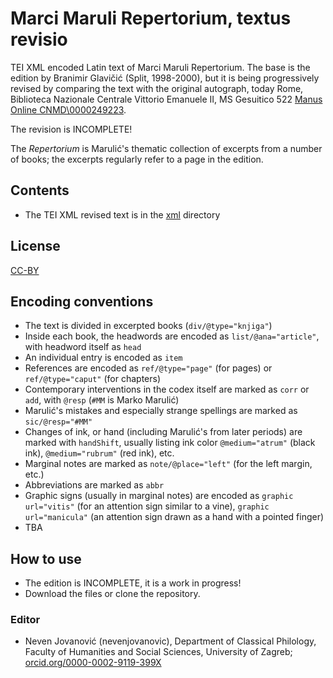 # Marci Maruli Repertorium, textus revisio

TEI XML encoded Latin text of Marci Maruli Repertorium. The base is the edition by Branimir Glavičić (Split, 1998-2000), but it is being progressively revised by comparing the text with the original autograph, today Rome, Biblioteca Nazionale Centrale Vittorio Emanuele II, MS Gesuitico 522  [Manus Online CNMD\0000249223](https://manus.iccu.sbn.it/cnmd/0000249223).

The revision is INCOMPLETE!

The *Repertorium* is Marulić's thematic collection of excerpts from a number of books; the excerpts regularly refer to a page in the edition.

## Contents ##

* The TEI XML revised text is in the [xml](/xml) directory

## License

[CC-BY](LICENSE.md)

## Encoding conventions ##

* The text is divided in excerpted books (`div/@type="knjiga"`)
* Inside each book, the headwords are encoded as `list/@ana="article"`, with headword itself as `head`
* An individual entry is encoded as `item`
* References are encoded as `ref/@type="page"` (for pages) or `ref/@type="caput"` (for chapters)
* Contemporary interventions in the codex itself are marked as `corr` or `add`, with `@resp` (`#MM` is Marko Marulić)
* Marulić's mistakes and especially strange spellings are marked as `sic/@resp="#MM"`
* Changes of ink, or hand (including Marulić's from later periods) are marked with `handShift`, usually listing ink color `@medium="atrum"` (black ink), `@medium="rubrum"` (red ink), etc.
* Marginal notes are marked as `note/@place="left"` (for the left margin, etc.)
* Abbreviations are marked as `abbr`
* Graphic signs (usually in marginal notes) are encoded as `graphic url="vitis"` (for an attention sign similar to a vine), `graphic url="manicula"` (an attention sign drawn as a hand with a pointed finger)
* TBA

## How to use ##

* The edition is INCOMPLETE, it is a work in progress!
* Download the files or clone the repository.

### Editor ###

* Neven Jovanović (nevenjovanovic), Department of Classical Philology, Faculty of Humanities and Social Sciences, University of Zagreb; [orcid.org/0000-0002-9119-399X](http://orcid.org/0000-0002-9119-399X)
